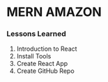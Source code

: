 # MERN AMAZON

### Lessons Learned

1. Introduction to React
2. Install Tools
3. Create React App
4. Create GitHub Repo
